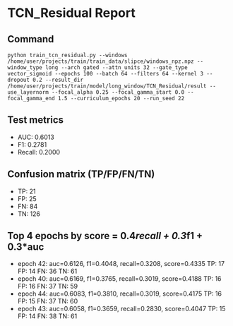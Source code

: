 # TCN_Residual Report

## Command
```
python train_tcn_residual.py --windows /home/user/projects/train/train_data/slipce/windows_npz.npz --window_type long --arch gated --attn_units 32 --gate_type vector_sigmoid --epochs 100 --batch 64 --filters 64 --kernel 3 --dropout 0.2 --result_dir /home/user/projects/train/model/long_window/TCN_Residual/result --use_layernorm --focal_alpha 0.25 --focal_gamma_start 0.0 --focal_gamma_end 1.5 --curriculum_epochs 20 --run_seed 22
```

## Test metrics
- AUC: 0.6013
- F1: 0.2781
- Recall: 0.2000
## Confusion matrix (TP/FP/FN/TN)
- TP: 21
- FP: 25
- FN: 84
- TN: 126

## Top 4 epochs by score = 0.4*recall + 0.3*f1 + 0.3*auc
- epoch 42: auc=0.6126, f1=0.4048, recall=0.3208, score=0.4335  TP: 17 FP: 14 FN: 36 TN: 61
- epoch 40: auc=0.6169, f1=0.3765, recall=0.3019, score=0.4188  TP: 16 FP: 16 FN: 37 TN: 59
- epoch 44: auc=0.6083, f1=0.3810, recall=0.3019, score=0.4175  TP: 16 FP: 15 FN: 37 TN: 60
- epoch 43: auc=0.6058, f1=0.3659, recall=0.2830, score=0.4047  TP: 15 FP: 14 FN: 38 TN: 61
